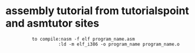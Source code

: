 # assembly tutorial from tutorialspoint and asmtutor sites


              to compile:nasm -f elf program_name.asm
                        :ld -m elf_i386 -o program_name program_name.o
